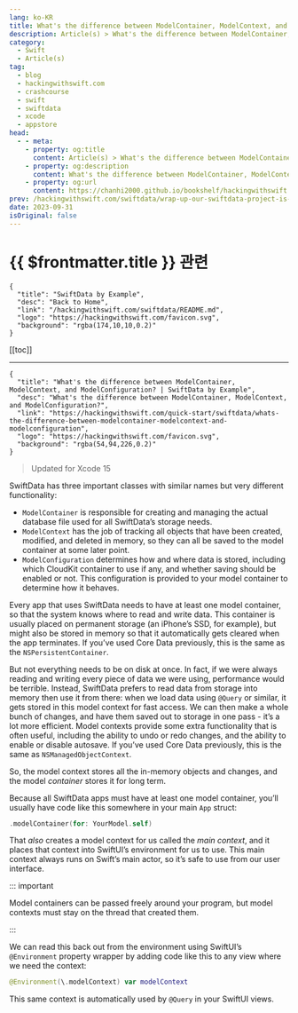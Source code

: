 ```yaml
---
lang: ko-KR
title: What's the difference between ModelContainer, ModelContext, and ModelConfiguration?
description: Article(s) > What's the difference between ModelContainer, ModelContext, and ModelConfiguration?
category:
  - Swift
  - Article(s)
tag: 
  - blog
  - hackingwithswift.com
  - crashcourse
  - swift
  - swiftdata
  - xcode
  - appstore
head:
  - - meta:
    - property: og:title
      content: Article(s) > What's the difference between ModelContainer, ModelContext, and ModelConfiguration?
    - property: og:description
      content: What's the difference between ModelContainer, ModelContext, and ModelConfiguration?
    - property: og:url
      content: https://chanhi2000.github.io/bookshelf/hackingwithswift.com/swiftdata/whats-the-difference-between-modelcontainer-modelcontext-and-modelconfiguration.html
prev: /hackingwithswift.com/swiftdata/wrap-up-our-swiftdata-project-is-complete.md
date: 2023-09-31
isOriginal: false
---
```


# {{ $frontmatter.title }} 관련

```component VPCard
{
  "title": "SwiftData by Example",
  "desc": "Back to Home",
  "link": "/hackingwithswift.com/swiftdata/README.md",
  "logo": "https://hackingwithswift.com/favicon.svg",
  "background": "rgba(174,10,10,0.2)"
}
```

[[toc]]

---

```component VPCard
{
  "title": "What's the difference between ModelContainer, ModelContext, and ModelConfiguration? | SwiftData by Example",
  "desc": "What's the difference between ModelContainer, ModelContext, and ModelConfiguration?",
  "link": "https://hackingwithswift.com/quick-start/swiftdata/whats-the-difference-between-modelcontainer-modelcontext-and-modelconfiguration", 
  "logo": "https://hackingwithswift.com/favicon.svg",
  "background": "rgba(54,94,226,0.2)"
}
```

> Updated for Xcode 15

SwiftData has three important classes with similar names but very different functionality:

- `ModelContainer` is responsible for creating and managing the actual database file used for all SwiftData’s storage needs.
- `ModelContext` has the job of tracking all objects that have been created, modified, and deleted in memory, so they can all be saved to the model container at some later point.
- `ModelConfiguration` determines how and where data is stored, including which CloudKit container to use if any, and whether saving should be enabled or not. This configuration is provided to your model container to determine how it behaves.

Every app that uses SwiftData needs to have at least one model container, so that the system knows where to read and write data. This container is usually placed on permanent storage (an iPhone’s SSD, for example), but might also be stored in memory so that it automatically gets cleared when the app terminates. If you’ve used Core Data previously, this is the same as the `NSPersistentContainer`.

But not everything needs to be on disk at once. In fact, if we were always reading and writing every piece of data we were using, performance would be terrible. Instead, SwiftData prefers to read data from storage into memory then use it from there: when we load data using `@Query` or similar, it gets stored in this model context for fast access. We can then make a whole bunch of changes, and have them saved out to storage in one pass - it’s a lot more efficient. Model contexts provide some extra functionality that is often useful, including the ability to undo or redo changes, and the ability to enable or disable autosave. If you’ve used Core Data previously, this is the same as `NSManagedObjectContext`.

So, the model context stores all the in-memory objects and changes, and the model *container* stores it for long term.

Because all SwiftData apps must have at least one model container, you’ll usually have code like this somewhere in your main `App` struct:

```swift
.modelContainer(for: YourModel.self)
```

That *also* creates a model context for us called the *main context*, and it places that context into SwiftUI’s environment for us to use. This main context always runs on Swift’s main actor, so it’s safe to use from our user interface.

::: important

Model containers can be passed freely around your program, but model contexts must stay on the thread that created them.

:::

We can read this back out from the environment using SwiftUI’s `@Environment` property wrapper by adding code like this to any view where we need the context:

```swift
@Environment(\.modelContext) var modelContext
```

This same context is automatically used by `@Query` in your SwiftUI views.

